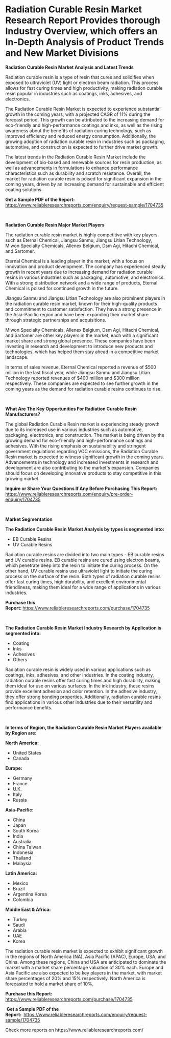 <p><h1>Radiation Curable Resin Market Research Report Provides thorough Industry Overview, which offers an In-Depth Analysis of Product Trends and New Market Divisions</h1></p><p><strong>Radiation Curable Resin Market Analysis and Latest Trends</strong></p>
<p><p>Radiation curable resin is a type of resin that cures and solidifies when exposed to ultraviolet (UV) light or electron beam radiation. This process allows for fast curing times and high productivity, making radiation curable resin popular in industries such as coatings, inks, adhesives, and electronics.</p><p>The Radiation Curable Resin Market is expected to experience substantial growth in the coming years, with a projected CAGR of 11% during the forecast period. This growth can be attributed to the increasing demand for eco-friendly and high-performance coatings and inks, as well as the rising awareness about the benefits of radiation curing technology, such as improved efficiency and reduced energy consumption. Additionally, the growing adoption of radiation curable resin in industries such as packaging, automotive, and construction is expected to further drive market growth.</p><p>The latest trends in the Radiation Curable Resin Market include the development of bio-based and renewable sources for resin production, as well as advancements in formulations to enhance performance characteristics such as durability and scratch resistance. Overall, the market for radiation curable resin is poised for significant expansion in the coming years, driven by an increasing demand for sustainable and efficient coating solutions.</p></p>
<p><strong>Get a Sample PDF of the Report:&nbsp;</strong> <a href="https://www.reliableresearchreports.com/enquiry/request-sample/1704735">https://www.reliableresearchreports.com/enquiry/request-sample/1704735</a></p>
<p>&nbsp;</p>
<p><strong>Radiation Curable Resin Major Market Players</strong></p>
<p><p>The radiation curable resin market is highly competitive with key players such as Eternal Chemical, Jiangsu Sanmu, Jiangsu Litian Technology, Miwon Specialty Chemicals, Allenex Belgium, Dsm Agi, Hitachi Chemical, and Sartomer. </p><p>Eternal Chemical is a leading player in the market, with a focus on innovation and product development. The company has experienced steady growth in recent years due to increasing demand for radiation curable resins in various industries such as packaging, automotive, and electronics. With a strong distribution network and a wide range of products, Eternal Chemical is poised for continued growth in the future.</p><p>Jiangsu Sanmu and Jiangsu Litian Technology are also prominent players in the radiation curable resin market, known for their high-quality products and commitment to customer satisfaction. They have a strong presence in the Asia-Pacific region and have been expanding their market share through strategic partnerships and acquisitions.</p><p>Miwon Specialty Chemicals, Allenex Belgium, Dsm Agi, Hitachi Chemical, and Sartomer are other key players in the market, each with a significant market share and strong global presence. These companies have been investing in research and development to introduce new products and technologies, which has helped them stay ahead in a competitive market landscape.</p><p>In terms of sales revenue, Eternal Chemical reported a revenue of $500 million in the last fiscal year, while Jiangsu Sanmu and Jiangsu Litian Technology reported revenues of $400 million and $300 million respectively. These companies are expected to see further growth in the coming years as the demand for radiation curable resins continues to rise.</p></p>
<p>&nbsp;</p>
<p><strong>What Are The Key Opportunities For Radiation Curable Resin Manufacturers?</strong></p>
<p><p>The global Radiation Curable Resin market is experiencing steady growth due to its increased use in various industries such as automotive, packaging, electronics, and construction. The market is being driven by the growing demand for eco-friendly and high-performance coatings and adhesives. With the rising emphasis on sustainability and stringent government regulations regarding VOC emissions, the Radiation Curable Resin market is expected to witness significant growth in the coming years. Advancements in technology and increased investments in research and development are also contributing to the market's expansion. Companies should focus on developing innovative products to stay competitive in this growing market.</p></p>
<p><strong>Inquire or Share Your Questions If Any Before Purchasing This Report:</strong> <a href="https://www.reliableresearchreports.com/enquiry/pre-order-enquiry/1704735">https://www.reliableresearchreports.com/enquiry/pre-order-enquiry/1704735</a></p>
<p>&nbsp;</p>
<p><strong>Market Segmentation</strong></p>
<p><strong>The Radiation Curable Resin Market Analysis by types is segmented into:</strong></p>
<p><ul><li>EB Curable Resins</li><li>UV Curable Resins</li></ul></p>
<p><p>Radiation curable resins are divided into two main types - EB curable resins and UV curable resins. EB curable resins are cured using electron beams, which penetrate deep into the resin to initiate the curing process. On the other hand, UV curable resins use ultraviolet light to initiate the curing process on the surface of the resin. Both types of radiation curable resins offer fast curing times, high durability, and excellent environmental friendliness, making them ideal for a wide range of applications in various industries.</p></p>
<p><strong>Purchase this Report:&nbsp;</strong><a href="https://www.reliableresearchreports.com/purchase/1704735">https://www.reliableresearchreports.com/purchase/1704735</a></p>
<p>&nbsp;</p>
<p><strong>The Radiation Curable Resin Market Industry Research by Application is segmented into:</strong></p>
<p><ul><li>Coating</li><li>Inks</li><li>Adhesives</li><li>Others</li></ul></p>
<p><p>Radiation curable resin is widely used in various applications such as coatings, inks, adhesives, and other industries. In the coating industry, radiation curable resins offer fast curing times and high durability, making them ideal for use on various surfaces. In the ink industry, these resins provide excellent adhesion and color retention. In the adhesive industry, they offer strong bonding properties. Additionally, radiation curable resins find applications in various other industries due to their versatility and performance benefits.</p></p>
<p>&nbsp;</p>
<p><strong>In terms of Region, the Radiation Curable Resin Market Players available by Region are:</strong></p>
<p>
    <p> <strong> North America: </strong>
        <ul>
            <li>United States</li>
            <li>Canada</li>
        </ul>
        </p> 
    <p> <strong> Europe: </strong>
        <ul>
            <li>Germany</li>
            <li>France</li>
            <li>U.K.</li>
            <li>Italy</li>
            <li>Russia</li>
        </ul>
        </p> 
    <p> <strong> Asia-Pacific: </strong>
        <ul>
            <li>China</li>
            <li>Japan</li>
            <li>South Korea</li>
            <li>India</li>
            <li>Australia</li>
            <li>China Taiwan</li>
            <li>Indonesia</li>
            <li>Thailand</li>
            <li>Malaysia</li>
        </ul>
        </p> 
    <p> <strong> Latin America: </strong>
        <ul>
            <li>Mexico</li>
            <li>Brazil</li>
            <li>Argentina Korea</li>
            <li>Colombia</li>
        </ul>
        </p> 
    <p> <strong> Middle East & Africa: </strong>
        <ul>
            <li>Turkey</li>
            <li>Saudi</li>
            <li>Arabia</li>
            <li>UAE</li>
            <li>Korea</li>
        </ul>
    </p>
    </p>
<p><p>The radiation curable resin market is expected to exhibit significant growth in the regions of North America (NA), Asia Pacific (APAC), Europe, USA, and China. Among these regions, China and USA are anticipated to dominate the market with a market share percentage valuation of 30% each. Europe and Asia Pacific are also expected to be key players in the market, with market share percentages of 20% and 15% respectively. North America is forecasted to hold a market share of 10%.</p></p>
<p><strong>Purchase this Report: </strong><a href="https://www.reliableresearchreports.com/purchase/1704735">https://www.reliableresearchreports.com/purchase/1704735</a></p>
<p>&nbsp;<strong>Get a Sample PDF of the Report:&nbsp;&nbsp;</strong><a href="https://www.reliableresearchreports.com/enquiry/request-sample/1704735">https://www.reliableresearchreports.com/enquiry/request-sample/1704735</a></p>
<p><strong></strong></p>
<p>Check more reports on https://www.reliableresearchreports.com/</p>